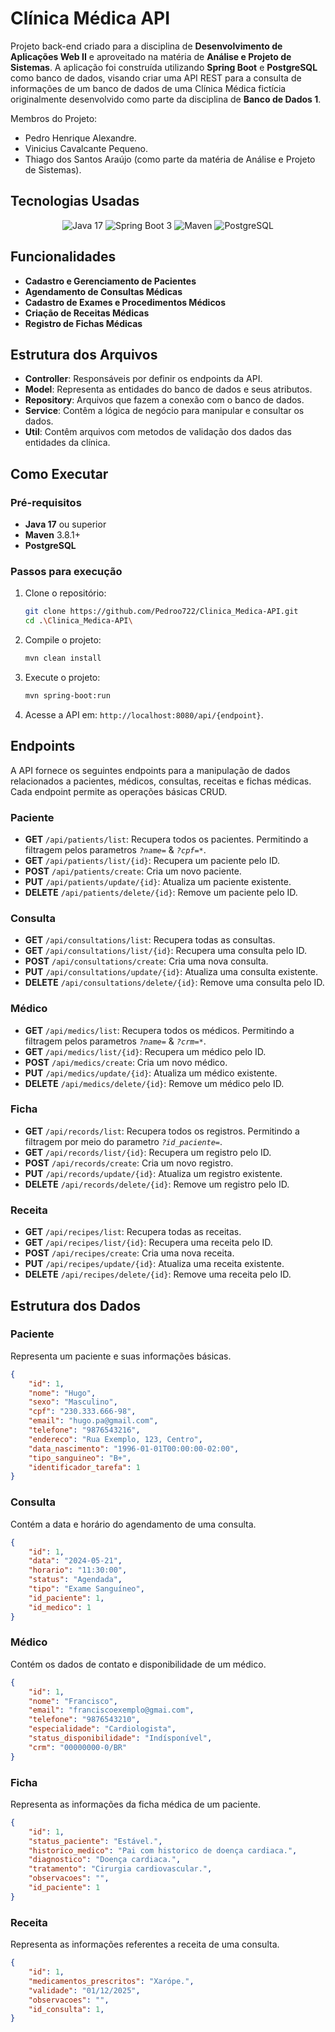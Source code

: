 # Clínica Médica API

Projeto back-end criado para a disciplina de **Desenvolvimento de Aplicações Web II** e aproveitado na matéria de **Análise e Projeto de Sistemas**. A aplicação foi construída utilizando **Spring Boot** e **PostgreSQL** como banco de dados, visando criar uma API REST para a consulta de informações de um banco de dados de uma Clínica Médica fictícia originalmente desenvolvido como parte da disciplina de **Banco de Dados 1**.

Membros do Projeto:
- Pedro Henrique Alexandre.
- Vinicius Cavalcante Pequeno.
- Thiago dos Santos Araújo (como parte da matéria de Análise e Projeto de Sistemas).

## Tecnologias Usadas

<div align="center">

![Java 17](https://img.shields.io/badge/Java-ED8B00?style=for-the-badge&logo=openjdk&logoColor=white)
![Spring Boot 3](https://img.shields.io/badge/Spring-6DB33F?style=for-the-badge&logo=spring&logoColor=white)
![Maven](https://img.shields.io/badge/Maven-C71A36?style=for-the-badge&logo=apache-maven&logoColor=white)
![PostgreSQL](https://img.shields.io/badge/PostgreSQL-4169E1?style=for-the-badge&logo=postgresql&logoColor=white)

</div>

## Funcionalidades

* **Cadastro e Gerenciamento de Pacientes**
* **Agendamento de Consultas Médicas**
* **Cadastro de Exames e Procedimentos Médicos**
* **Criação de Receitas Médicas**
* **Registro de Fichas Médicas**


## Estrutura dos Arquivos

- **Controller**: Responsáveis por definir os endpoints da API.
- **Model**: Representa as entidades do banco de dados e seus atributos.
- **Repository**: Arquivos que fazem a conexão com o banco de dados.
- **Service**: Contêm a lógica de negócio para manipular e consultar os dados.
- **Util**: Contêm arquivos com metodos de validação dos dados das entidades da clínica.

## Como Executar
### Pré-requisitos

- **Java 17** ou superior
- **Maven** 3.8.1+
- **PostgreSQL**

### Passos para execução

1. Clone o repositório:
   ```bash
   git clone https://github.com/Pedroo722/Clinica_Medica-API.git
   cd .\Clinica_Medica-API\
   ```

2. Compile o projeto:
   ```bash
   mvn clean install
   ```

3. Execute o projeto:
   ```bash
   mvn spring-boot:run
   ```

4. Acesse a API em: `http://localhost:8080/api/{endpoint}`.


## Endpoints

A API fornece os seguintes endpoints para a manipulação de dados relacionados a pacientes, médicos, consultas, receitas e fichas médicas. Cada endpoint permite as operações básicas CRUD.

### Paciente
- **GET** `/api/patients/list`: Recupera todos os pacientes. Permitindo a filtragem pelos parametros *`?name=`* & *`?cpf=*`*.
- **GET** `/api/patients/list/{id}`: Recupera um paciente pelo ID.
- **POST** `/api/patients/create`: Cria um novo paciente.
- **PUT** `/api/patients/update/{id}`: Atualiza um paciente existente.
- **DELETE** `/api/patients/delete/{id}`: Remove um paciente pelo ID.

### Consulta
- **GET** `/api/consultations/list`: Recupera todas as consultas.
- **GET** `/api/consultations/list/{id}`: Recupera uma consulta pelo ID.
- **POST** `/api/consultations/create`: Cria uma nova consulta.
- **PUT** `/api/consultations/update/{id}`: Atualiza uma consulta existente.
- **DELETE** `/api/consultations/delete/{id}`: Remove uma consulta pelo ID.

### Médico
- **GET** `/api/medics/list`: Recupera todos os médicos. Permitindo a filtragem pelos parametros *`?name=`* & *`?crm=*`*.
- **GET** `/api/medics/list/{id}`: Recupera um médico pelo ID.
- **POST** `/api/medics/create`: Cria um novo médico.
- **PUT** `/api/medics/update/{id}`: Atualiza um médico existente.
- **DELETE** `/api/medics/delete/{id}`: Remove um médico pelo ID.

### Ficha
- **GET** `/api/records/list`: Recupera todos os registros. Permitindo a filtragem por meio do parametro *`?id_paciente=`*.
- **GET** `/api/records/list/{id}`: Recupera um registro pelo ID.
- **POST** `/api/records/create`: Cria um novo registro.
- **PUT** `/api/records/update/{id}`: Atualiza um registro existente.
- **DELETE** `/api/records/delete/{id}`: Remove um registro pelo ID.

### Receita
- **GET** `/api/recipes/list`: Recupera todas as receitas.
- **GET** `/api/recipes/list/{id}`: Recupera uma receita pelo ID.
- **POST** `/api/recipes/create`: Cria uma nova receita.
- **PUT** `/api/recipes/update/{id}`: Atualiza uma receita existente.
- **DELETE** `/api/recipes/delete/{id}`: Remove uma receita pelo ID.

## Estrutura dos Dados
### Paciente
Representa um paciente e suas informações básicas.

```json
{
    "id": 1,
    "nome": "Hugo",
    "sexo": "Masculino",
    "cpf": "230.333.666-98",
    "email": "hugo.pa@gmail.com",
    "telefone": "9876543216",
    "endereco": "Rua Exemplo, 123, Centro",
    "data_nascimento": "1996-01-01T00:00:00-02:00",
    "tipo_sanguineo": "B+",
    "identificador_tarefa": 1
}
```

### Consulta

Contém a data e horário do agendamento de uma consulta.

```json
{
    "id": 1,
    "data": "2024-05-21",
    "horario": "11:30:00",
    "status": "Agendada",
    "tipo": "Exame Sanguíneo",
    "id_paciente": 1,
    "id_medico": 1
}
```


### Médico
Contém os dados de contato e disponibilidade de um médico.

```json
{
    "id": 1,
    "nome": "Francisco",
    "email": "franciscoexemplo@gmai.com",
    "telefone": "9876543210",
    "especialidade": "Cardiologista",
    "status_disponibilidade": "Indísponível",
    "crm": "00000000-0/BR"
}
```

### Ficha
Representa as informações da ficha médica de um paciente.

```json
{
    "id": 1,
    "status_paciente": "Estável.",
    "historico_medico": "Pai com historico de doença cardiaca.",
    "diagnostico": "Doença cardiaca.",
    "tratamento": "Cirurgia cardiovascular.",
    "observacoes": "",
    "id_paciente": 1
}

```

### Receita
Representa as informações referentes a receita de uma consulta.

```json
{
    "id": 1,
    "medicamentos_prescritos": "Xarópe.",
    "validade": "01/12/2025",
    "observacoes": "",
    "id_consulta": 1,
}

```